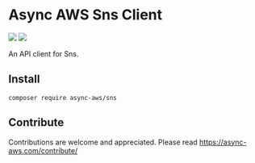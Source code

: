# Async AWS Sns Client

![](https://github.com/async-aws/sns/workflows/Tests/badge.svg?branch=master)
![](https://github.com/async-aws/sns/workflows/BC%20Check/badge.svg?branch=master)

An API client for Sns.

## Install

```cli
composer require async-aws/sns
```

## Contribute

Contributions are welcome and appreciated. Please read https://async-aws.com/contribute/
